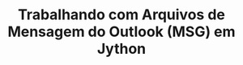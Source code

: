 ---
title: "Trabalhando com Arquivos de Mensagem do Outlook (MSG) em Jython"
url: /pt/java/trabalhando-com-arquivos-de-mensagem-do-outlook-msg-em-jython/
weight: 10
type: docs
---